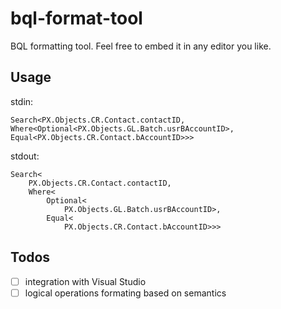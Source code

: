 bql-format-tool
===============

BQL formatting tool.
Feel free to embed it in any editor you like.

Usage
-----

stdin:
```
Search<PX.Objects.CR.Contact.contactID, Where<Optional<PX.Objects.GL.Batch.usrBAccountID>, Equal<PX.Objects.CR.Contact.bAccountID>>>
```

stdout:
```
Search<
    PX.Objects.CR.Contact.contactID,
    Where<
        Optional<
            PX.Objects.GL.Batch.usrBAccountID>,
        Equal<
            PX.Objects.CR.Contact.bAccountID>>>
```

Todos
-----
- [ ] integration with Visual Studio
- [ ] logical operations formating based on semantics
